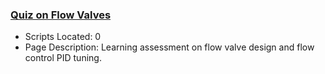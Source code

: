 ### [Quiz on Flow Valves](https://www.apmonitor.com/pdc/index.php/Main/QuizFlowValves)
- Scripts Located: 0
- Page Description: Learning assessment on flow valve design and flow control PID tuning.

